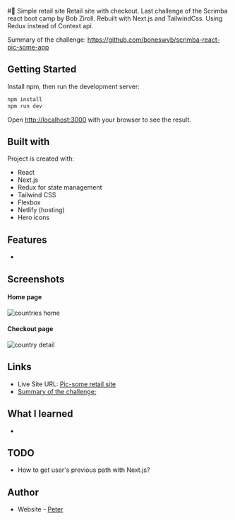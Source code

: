 #🛒 Simple retail site
Retail site with checkout. Last challenge of the Scrimba react boot camp by Bob Ziroll. Rebuilt with Next.js and TailwindCss. Using Redux instead of Context api.

Summary of the challenge: https://github.com/boneswvb/scrimba-react-pic-some-app

## Getting Started
Install npm, then run the development server:

```bash
npm install
npm run dev
```
Open [http://localhost:3000](http://localhost:3000) with your browser to see the result.
 
## Built with

Project is created with:

- React
- Next.js
- Redux for state management
- Tailwind CSS
- Flexbox
- Netlify (hosting)
- Hero icons

## Features

- 
 

## Screenshots

#### Home page
 ![countries home](https://user-images.githubusercontent.com/17027312/150142885-99a1861d-774b-4518-92b3-e3e51ef8381a.png)
 
 #### Checkout page
![country detail](https://user-images.githubusercontent.com/17027312/150143180-31cecd74-1507-4dc8-9431-cb9bfbd55cdf.png)



## Links
- Live Site URL: [Pic-some retail site](https://picsome-onlinestore.netlify.app/)
- [Summary of the challenge:](https://github.com/boneswvb/scrimba-react-pic-some-app)

## What I learned

- 

## TODO

- How to get user's previous path with Next.js? 


## Author

- Website - [Peter](https://peter-portfolio-app.netlify.app/)
